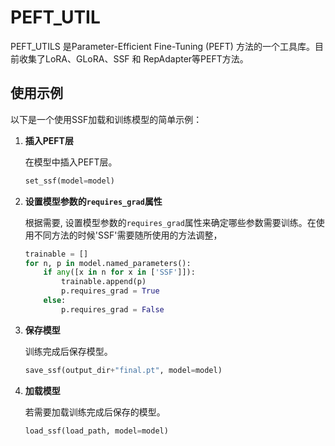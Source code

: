 # PEFT_UTIL

PEFT_UTILS 是Parameter-Efficient Fine-Tuning (PEFT) 方法的一个工具库。目前收集了LoRA、GLoRA、SSF 和 RepAdapter等PEFT方法。

## 使用示例

以下是一个使用SSF加载和训练模型的简单示例：

1. **插入PEFT层**

   在模型中插入PEFT层。

   ```python
   set_ssf(model=model)
   ```

2. **设置模型参数的`requires_grad`属性**

   根据需要, 设置模型参数的`requires_grad`属性来确定哪些参数需要训练。在使用不同方法的时候'SSF'需要随所使用的方法调整，

   ```python
   trainable = []
   for n, p in model.named_parameters():
       if any([x in n for x in ['SSF']]):
           trainable.append(p)
           p.requires_grad = True
       else:
           p.requires_grad = False
   ```

3. **保存模型**

   训练完成后保存模型。

   ```python
   save_ssf(output_dir+"final.pt", model=model)
   ```

4. **加载模型**

   若需要加载训练完成后保存的模型。

   ```python
   load_ssf(load_path, model=model)
   ```


